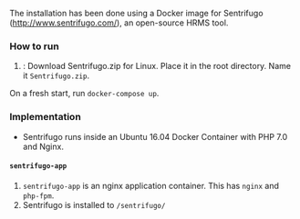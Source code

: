 The installation has been done using a Docker image for Sentrifugo (http://www.sentrifugo.com/), an
open-source HRMS tool.


### How to run ###

1. : Download Sentrifugo.zip for Linux. Place it in the root directory.
Name it `Sentrifugo.zip`.

On a fresh start, run `docker-compose up`.

### Implementation ###

* Sentrifugo runs inside an Ubuntu 16.04 Docker Container with PHP 7.0 and Nginx.

#### `sentrifugo-app` ###


1. `sentrifugo-app` is an nginx application container.
   This has `nginx` and `php-fpm`.
2. Sentrifugo is installed to `/sentrifugo/`



